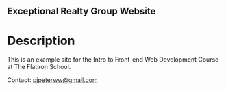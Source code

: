 Exceptional Realty Group Website
---

# Description 

This is an example site for the Intro to Front-end Web Development Course at The Flatiron School. 

Contact: pjpeterww@gmail.com